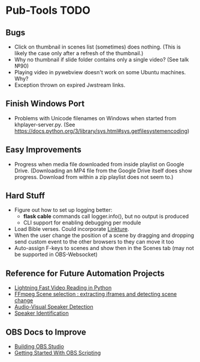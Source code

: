 # Pub-Tools TODO

## Bugs

* Click on thumbnail in scenes list (sometimes) does nothing.
  (This is likely the case only after a refresh of the thumbnail.)
* Why no thumbnail if slide folder contains only a single video? (See talk №90)
* Playing video in pywebview doesn't work on some Ubuntu machines. Why?
* Exception thrown on expired Jwstream links.

## Finish Windows Port

* Problems with Unicode filenames on Windows when started from khplayer-server.py.
  (See https://docs.python.org/3/library/sys.html#sys.getfilesystemencoding)

## Easy Improvements

* Progress when media file downloaded from inside playlist on Google Drive.
  (Downloading an MP4 file from the Google Drive itself does show progress.
  Download from within a zip playlist does not seem to.)

## Hard Stuff

* Figure out how to set up logging better:
  * **flask cable** commands call logger.info(), but no output is produced
  * CLI support for enabling debugging per module
* Load Bible verses. Could incorporate [Linkture](https://github.com/erykjj/linkture).
* When the user change the position of a scene by dragging and dropping send
  custom event to the other browsers to they can move it too
* Auto-assign F-keys to scenes and show then in the Scenes tab (may not be supported in OBS-Websocket)

## Reference for Future Automation Projects

* [Lightning Fast Video Reading in Python](https://towardsdatascience.com/lightning-fast-video-reading-in-python-c1438771c4e6)
* [FFmpeg Scene selection : extracting iframes and detecting scene change](https://www.bogotobogo.com/FFMpeg/ffmpeg_thumbnails_select_scene_iframe.php)
* [Audio-Visual Speaker Detection](https://medium.com/@siddheshdeshpande/audio-visual-active-speaker-detection-on-video-for-ai-tools-dc297443f0be)
* [Speaker Identification](https://speechbrain.readthedocs.io/en/latest/tutorials/basics/what-can-i-do-with-speechbrain.html)

## OBS Docs to Improve

* [Building OBS Studio](https://github.com/obsproject/obs-studio/wiki/Building-OBS-Studio)
* [Getting Started With OBS Scripting](https://github.com/obsproject/obs-studio/wiki/Getting-Started-With-OBS-Scripting)
